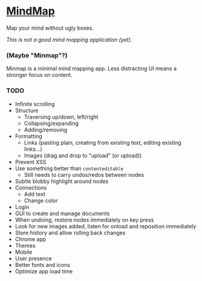 
# [MindMap][app]

Map your mind without ugly boxes.

*This is not a good mind mapping application (yet).*

### (Maybe "Minmap"?)

Minmap is a minimal mind mapping app.
Less distracting UI means a stronger focus on content.

### TODO

* Infinite scrolling
* Structure
	* Traversing up/down, left/right
	* Collapsing/expanding
	* Adding/removing
* Formatting
	* Links (pasting plain, creating from existing text, editing existing links...)
	* Images (drag and drop to "upload" (or upload))
* Prevent XSS
* Use something better than `contenteditable`
	* Still needs to carry undos/redos between nodes
* Subtle blobby highlight around nodes
* Connections
	* Add text
	* Change color
* Login
* GUI to create and manage documents
* When undoing, restore nodes immediately on key press
* Look for new images added, listen for onload and reposition immediately
* Store history and allow rolling back changes
* Chrome app
* Themes
* Mobile
* User presence
* Better fonts and icons
* Optimize app load time

[app]: http://1j01.github.io/mind-map/?mind-map
